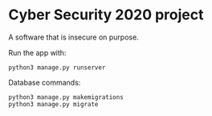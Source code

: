 # Cyber Security 2020 project

A software that is insecure on purpose.

Run the app with:

`python3 manage.py runserver`  

Database commands:

`python3 manage.py makemigrations`  
`python3 manage.py migrate`  


